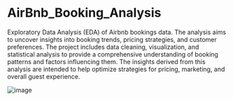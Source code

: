 # AirBnb_Booking_Analysis

Exploratory Data Analysis (EDA) of Airbnb bookings data. The analysis aims to uncover insights into booking trends, pricing strategies, and customer preferences. The project includes data cleaning, visualization, and statistical analysis to provide a comprehensive understanding of booking patterns and factors influencing them. The insights derived from this analysis are intended to help optimize strategies for pricing, marketing, and overall guest experience.

![image](https://github.com/user-attachments/assets/361b4a53-997d-4067-91c7-df1020b231ef)

